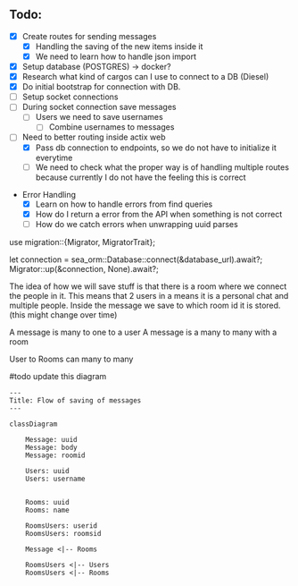 ## Todo:
- [X] Create routes for sending messages
    - [X] Handling the saving of the new items inside it
    - [X] We need to learn how to handle json import
- [x] Setup database (POSTGRES) -> docker?
- [X] Research what kind of cargos can I use to connect to a DB (Diesel)
- [X] Do initial bootstrap for connection with DB.
- [ ] Setup socket connections
- [ ] During socket connection save messages
  - [ ] Users we need to save usernames
    - [ ] Combine usernames to messages
- [ ] Need to better routing inside actix web
  - [X] Pass db connection to endpoints, so we do not have to initialize it everytime
  - [ ] We need to check what the proper way is of handling multiple routes because currently I do not have the feeling this is correct
- Error Handling
  - [X] Learn on how to handle errors from find queries
  - [X] How do I return a error from the API when something is not correct 
  - [ ] How do we catch errors when unwrapping uuid parses

use migration::{Migrator, MigratorTrait};

let connection = sea_orm::Database::connect(&database_url).await?;
Migrator::up(&connection, None).await?;


The idea of how we will save stuff is that there is a room where we connect
the people in it. This means that 2 users in a means it is a personal chat and multiple people.
Inside the message we save to which room id it is stored. (this might change over time)

A message is many to one to a user
A message is a many to many with a room

User to Rooms can many to many

#todo update this diagram
```mermaid
---
Title: Flow of saving of messages
---

classDiagram

    Message: uuid
    Message: body
    Message: roomid

    Users: uuid
    Users: username


    Rooms: uuid
    Rooms: name

    RoomsUsers: userid
    RoomsUsers: roomsid

    Message <|-- Rooms

    RoomsUsers <|-- Users
    RoomsUsers <|-- Rooms   
```